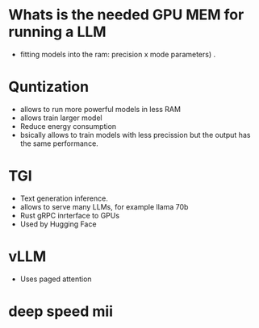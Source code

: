 # Whats is the needed GPU MEM for running a LLM
* fitting models into the ram:  precision x mode parameters) .

# Quntization
* allows to run more powerful models in less RAM
* allows train larger model
* Reduce energy consumption
* bsically allows to train models with less precission but the output has the same performance.

# TGI 
* Text generation inference.
* allows to serve many LLMs, for example llama 70b
* Rust gRPC inrterface to GPUs
* Used by Hugging Face

# vLLM
* Uses paged attention

# deep speed mii


